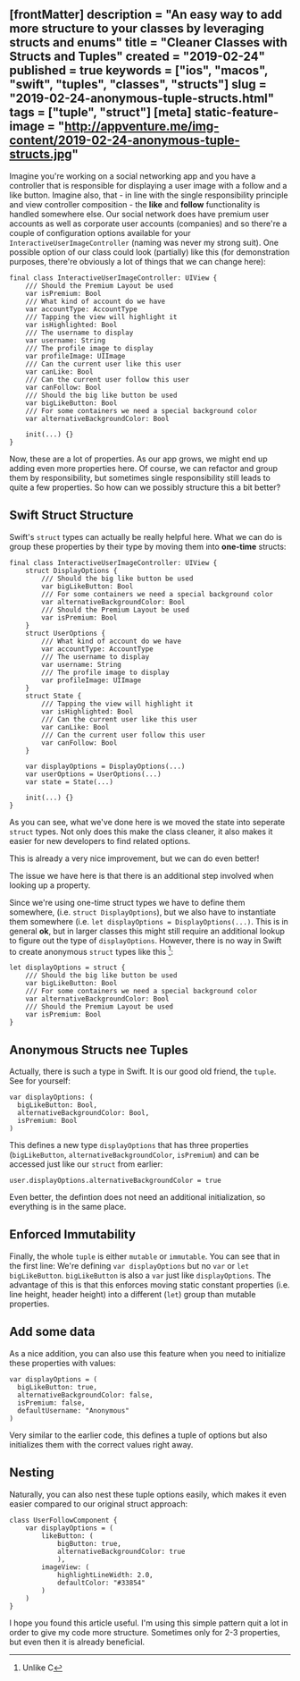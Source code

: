 [frontMatter]
description = "An easy way to add more structure to your classes by leveraging structs and enums"
title = "Cleaner Classes with Structs and Tuples"
created = "2019-02-24"
published = true
keywords = ["ios", "macos", "swift", "tuples", "classes", "structs"]
slug = "2019-02-24-anonymous-tuple-structs.html"
tags = ["tuple", "struct"]
[meta]
static-feature-image = "http://appventure.me/img-content/2019-02-24-anonymous-tuple-structs.jpg"
---

Imagine you\'re working on a social networking app and you have a
controller that is responsible for displaying a user image with a follow
and a like button. Imagine also, that - in line with the single
responsibility principle and view controller composition - the
****like**** and ****follow**** functionality is handled somewhere else.
Our social network does have premium user accounts as well as corporate
user accounts (companies) and so there\'re a couple of configuration
options available for your `InteractiveUserImageController` (naming was
never my strong suit). One possible option of our class could look
(partially) like this (for demonstration purposes, there\'re obviously a
lot of things that we can change here):

``` {.swift}
final class InteractiveUserImageController: UIView {
    /// Should the Premium Layout be used
    var isPremium: Bool
    /// What kind of account do we have
    var accountType: AccountType
    /// Tapping the view will highlight it
    var isHighlighted: Bool
    /// The username to display
    var username: String
    /// The profile image to display
    var profileImage: UIImage
    /// Can the current user like this user
    var canLike: Bool
    /// Can the current user follow this user
    var canFollow: Bool
    /// Should the big like button be used
    var bigLikeButton: Bool
    /// For some containers we need a special background color
    var alternativeBackgroundColor: Bool

    init(...) {}
}
```

Now, these are a lot of properties. As our app grows, we might end up
adding even more properties here. Of course, we can refactor and group
them by responsibility, but sometimes single responsibility still leads
to quite a few properties. So how can we possibly structure this a bit
better?

## Swift Struct Structure

Swift\'s `struct` types can actually be really helpful here. What we can
do is group these properties by their type by moving them into
**one-time** structs:

``` {.swift}
final class InteractiveUserImageController: UIView {
    struct DisplayOptions {
        /// Should the big like button be used
        var bigLikeButton: Bool
        /// For some containers we need a special background color
        var alternativeBackgroundColor: Bool
        /// Should the Premium Layout be used
        var isPremium: Bool
    }
    struct UserOptions {
        /// What kind of account do we have
        var accountType: AccountType
        /// The username to display
        var username: String
        /// The profile image to display
        var profileImage: UIImage
    }
    struct State {
        /// Tapping the view will highlight it
        var isHighlighted: Bool
        /// Can the current user like this user
        var canLike: Bool
        /// Can the current user follow this user
        var canFollow: Bool
    }

    var displayOptions = DisplayOptions(...)
    var userOptions = UserOptions(...)
    var state = State(...)

    init(...) {}
}
```

As you can see, what we\'ve done here is we moved the state into
seperate `struct` types. Not only does this make the class cleaner, it
also makes it easier for new developers to find related options.

This is already a very nice improvement, but we can do even better!

The issue we have here is that there is an additional step involved when
looking up a property.

Since we\'re using one-time struct types we have to define them
somewhere, (i.e. `struct DisplayOptions`), but we also have to
instantiate them somewhere (i.e.
`let displayOptions = DisplayOptions(...)`. This is in general **ok**,
but in larger classes this might still require an additional lookup to
figure out the type of `displayOptions`. However, there is no way in
Swift to create anonymous `struct` types like this [^1]:

``` {.swift}
let displayOptions = struct {
    /// Should the big like button be used
    var bigLikeButton: Bool
    /// For some containers we need a special background color
    var alternativeBackgroundColor: Bool
    /// Should the Premium Layout be used
    var isPremium: Bool
}
```

## Anonymous Structs nee Tuples

Actually, there is such a type in Swift. It is our good old friend, the
`tuple`. See for yourself:

``` {.swift}
var displayOptions: (
  bigLikeButton: Bool,
  alternativeBackgroundColor: Bool,
  isPremium: Bool
)
```

This defines a new type `displayOptions` that has three properties
(`bigLikeButton`, `alternativeBackgroundColor`, `isPremium`) and can be
accessed just like our `struct` from earlier:

``` {.swift}
user.displayOptions.alternativeBackgroundColor = true
```

Even better, the defintion does not need an additional initialization,
so everything is in the same place.

## Enforced Immutability

Finally, the whole `tuple` is either `mutable` or `immutable`. You can
see that in the first line: We\'re defining `var displayOptions` but no
`var` or `let` `bigLikeButton`. `bigLikeButton` is also a `var` just
like `displayOptions`. The advantage of this is that this enforces
moving static constant properties (i.e. line height, header height) into
a different (`let`) group than mutable properties.

## Add some data

As a nice addition, you can also use this feature when you need to
initialize these properties with values:

``` {.swift}
var displayOptions = (
  bigLikeButton: true,
  alternativeBackgroundColor: false,
  isPremium: false,
  defaultUsername: "Anonymous"
)
```

Very similar to the earlier code, this defines a tuple of options but
also initializes them with the correct values right away.

## Nesting

Naturally, you can also nest these tuple options easily, which makes it
even easier compared to our original struct approach:

``` {.swift}
class UserFollowComponent {
    var displayOptions = (
        likeButton: (
            bigButton: true,
            alternativeBackgroundColor: true
            ),
        imageView: (
            highlightLineWidth: 2.0,
            defaultColor: "#33854"
        )
    )
}
```

I hope you found this article useful. I\'m using this simple pattern
quit a lot in order to give my code more structure. Sometimes only for
2-3 properties, but even then it is already beneficial.

[^1]: Unlike C
